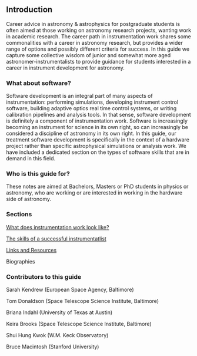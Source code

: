 
## Introduction

Career advice in astronomy & astrophysics for postgraduate students is often aimed at those working on astronomy research projects, wanting work in academic research. The career path in instrumentation work shares some commonalities with a career in astronomy research, but provides a wider range of options and possibly different criteria for success. In this guide we capture some collective wisdom of junior and somewhat more aged astronomer-instrumentalists to provide guidance for students interested in a career in instrument development for astronomy.

### What about software?

Software development is an integral part of many aspects of instrumentation: performing simulations, developing instrument control software, building adaptive optics real time control systems, or writing calibration pipelines and analysis tools. In that sense, software development is definitely a component of instrumentation work. Software is increasingly becoming an instrument for science in its own right, so can increasingly be considered a discipline of astronomy in its own right. In this guide, our treatment software development is specifically in the context of a hardware project rather than specific astrophysical simulations or analysis work. We have included a dedicated section on the types of software skills that are in demand in this field.

### Who is this guide for?

These notes are aimed at Bachelors, Masters or PhD students in physics or astronomy, who are working or are interested in working in the hardware side of astronomy.


### Sections

[What does instrumentation work look like?](instrumentation-what.md)

[The skills of a successful instrumentatlist](instrumentation-skills.md)

[Links and Resources](resources.md)

Biographies

### Contributors to this guide

Sarah Kendrew (European Space Agency, Baltimore)

Tom Donaldson (Space Telescope Science Institute, Baltimore)

Briana Indahl (University of Texas at Austin)

Keira Brooks (Space Telescope Science Institute, Baltimore)

Shui Hung Kwok (W.M. Keck Observatory)

Bruce Macintosh (Stanford University)
